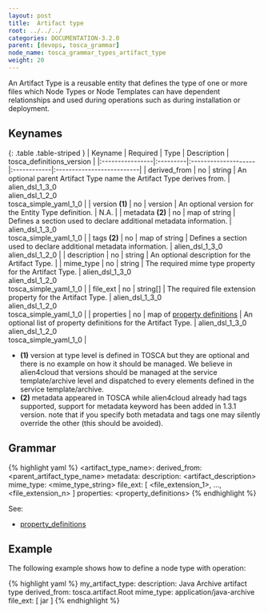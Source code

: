 ```yaml
---
layout: post
title:  Artifact type
root: ../../../
categories: DOCUMENTATION-3.2.0
parent: [devops, tosca_grammar]
node_name: tosca_grammar_types_artifact_type
weight: 20
---
```


An Artifact Type is a reusable entity that defines the type of one or more files which Node Types or Node Templates can have dependent relationships and used during operations such as during installation or deployment.

## Keynames

{: .table .table-striped }
| Keyname         | Required | Type                | Description | tosca_definitions_version |
|:----------------|:---------|:--------------------|:------------|:--------------------------|
| derived_from | no | string | An optional parent Artifact Type name the Artifact Type derives from. | alien_dsl_1_3_0<br> alien_dsl_1_2_0<br> tosca_simple_yaml_1_0 |
| version __(1)__ | no | version | An optional version for the Entity Type definition. | N.A. |
| metadata __(2)__ | no | map of string | Defines a section used to declare additional metadata information. | alien_dsl_1_3_0<br> tosca_simple_yaml_1_0 |
| tags __(2)__ | no | map of string | Defines a section used to declare additional metadata information. | alien_dsl_1_3_0<br> alien_dsl_1_2_0 |
| description | no | string | An optional description for the Artifact Type. |
| mime_type | no | string | The required mime type property for the Artifact Type. | alien_dsl_1_3_0<br> alien_dsl_1_2_0<br> tosca_simple_yaml_1_0 |
| file_ext | no | string[] | The required file extension property for the Artifact Type. | alien_dsl_1_3_0<br> alien_dsl_1_2_0<br> tosca_simple_yaml_1_0 |
| properties | no | map of [property definitions](#/documentation/3.0.0/devops_guide/tosca_grammar/property_definition.html) | An optional list of property definitions for the Artifact Type. | alien_dsl_1_3_0<br> alien_dsl_1_2_0<br> tosca_simple_yaml_1_0 |

* __(1)__ version at type level is defined in TOSCA but they are optional and there is no example on how it should be managed. We believe in alien4cloud that versions should be managed at the service template/archive level and dispatched to every elements defined in the service template/archive.
* __(2)__ metadata appeared in TOSCA while alien4cloud already had tags supported, support for metadata keyword has been added in 1.3.1 version. note that if you specify both metadata and tags one may silently override the other (this should be avoided).

## Grammar

{% highlight yaml %}
<artifact_type_name>:
  derived_from: <parent_artifact_type_name>
  metadata:
    <map of string>
  description: <artifact_description>
  mime_type: <mime_type_string>
  file_ext: [ <file_extension_1>, ..., <file_extension_n> ]
  properties:
    <property_definitions>
{% endhighlight %}

See:

- [property_definitions](#/documentation/3.0.0/devops_guide/tosca_grammar/property_definition.html)

## Example

The following example shows how to define a node type with operation:

{% highlight yaml %}
my_artifact_type:
  description: Java Archive artifact type
  derived_from: tosca.artifact.Root
  mime_type: application/java-archive
  file_ext: [ jar ]
{% endhighlight %}
